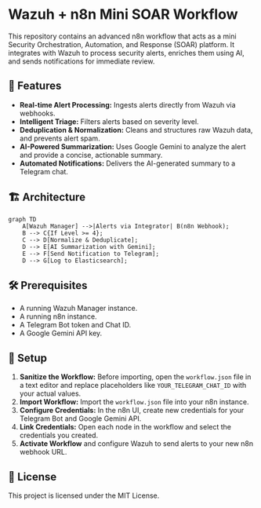 # Wazuh + n8n Mini SOAR Workflow

This repository contains an advanced n8n workflow that acts as a mini Security Orchestration, Automation, and Response (SOAR) platform. It integrates with Wazuh to process security alerts, enriches them using AI, and sends notifications for immediate review.

## 🌟 Features

- **Real-time Alert Processing:** Ingests alerts directly from Wazuh via webhooks.
- **Intelligent Triage:** Filters alerts based on severity level.
- **Deduplication & Normalization:** Cleans and structures raw Wazuh data, and prevents alert spam.
- **AI-Powered Summarization:** Uses Google Gemini to analyze the alert and provide a concise, actionable summary.
- **Automated Notifications:** Delivers the AI-generated summary to a Telegram chat.

## 🏗️ Architecture

```mermaid
graph TD
    A[Wazuh Manager] -->|Alerts via Integrator| B(n8n Webhook);
    B --> C{If Level >= 4};
    C --> D[Normalize & Deduplicate];
    D --> E[AI Summarization with Gemini];
    E --> F[Send Notification to Telegram];
    D --> G[Log to Elasticsearch];
```

## 🛠️ Prerequisites

- A running Wazuh Manager instance.
- A running n8n instance.
- A Telegram Bot token and Chat ID.
- A Google Gemini API key.

## 🚀 Setup

1.  **Sanitize the Workflow:** Before importing, open the `workflow.json` file in a text editor and replace placeholders like `YOUR_TELEGRAM_CHAT_ID` with your actual values.
2.  **Import Workflow:** Import the `workflow.json` file into your n8n instance.
3.  **Configure Credentials:** In the n8n UI, create new credentials for your Telegram Bot and Google Gemini API.
4.  **Link Credentials:** Open each node in the workflow and select the credentials you created.
5.  **Activate Workflow** and configure Wazuh to send alerts to your new n8n webhook URL.

## 📄 License

This project is licensed under the MIT License.
